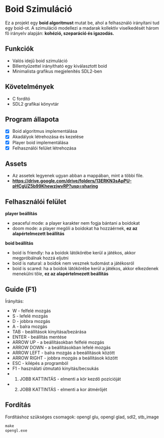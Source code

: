 # Boid Szimuláció

Ez a projekt egy **boid algoritmust** mutat be, ahol a felhasználó irányítani tud egy boid-ot. A szimuláció modellezi a madarak kollektív viselkedését három fő irányelv  alapján: **kohézió, szeparáció és igazodás.**

## Funkciók

- Valós idejű boid szimuláció
- Billentyűzettel irányítható egy kiválasztott boid
- Minimalista grafikus megjelenítés SDL2-ben

## Követelmények

- C fordító
- SDL2 grafikai könyvtár

## Program állapota

- [x] Boid algoritmus implementálása
- [x] Akadályok létrehozása és kezelése
- [x] Player boid implementálása
- [x] Felhasználói felület létrehozása

## Assets

- Az assetek legyenek ugyan abban a mappában, mint a többi file.
- **https://drive.google.com/drive/folders/13ERKN3sApPU-pHCgUZ5b99KhewzjwvRP?usp=sharing**

## Felhasználói felület

**player beállítás**
- peaceful mode: a player karakter nem fogja bántani a boidokat
- doom mode: a player megöli a boidokat ha hozzáérnek, **ez az alapértelmezett beállítás**

**boid beállítás**
- boid is friendly: ha a boidok látókörébe kerül a játékos, akkor megpróbálnak hozzá eljutni
- boid is natural: a boidok nem vesznek  tudomást a játékosról
- boid is scared: ha a boidok látókörébe kerül a játékos, akkor elkezdenek menekülni tőle, **ez az alapértelmezett beállítás**

## Guide (F1)

Írányítás:
- W - felfelé mozgás
- S - lefelé mozgás
- D - jobbra mozgás
- A - balra mozgás
- TAB - beállítások kinyitása/bezárása
- ENTER - beállítás mentése
- ARROW UP - a beállításokban felfelé mozgás
- ARROW DOWN - a beállításokban lefelé mozgás
- ARROW LEFT - balra mozgás a beeállítások között
- ARROW RIGHT - jobbra mozgás a beállítások között
- ESC - kilépés a programból
- F1 - használati útmutató kinyitás/becsukás
- 1. JOBB KATTINTÁS - elmenti a kör kezdő pozícióját
- 2. JOBB KATTINTÁS - elmenti a kor átmérőjét

## Fordítás

Fordításhoz szükséges csomagok: opengl glu, opengl glad, sdl2, stb_image
```cmd
make
opengl.exe
